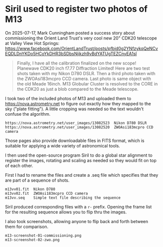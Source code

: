 # Siril used to register two photos of M13

On 2025-07-17, Mark Cunningham posted a success story about commissioning the
Orient Land Trust's very cool new 20" CDK20 telescope at Valley View Hot Springs:
 https://www.facebook.com/OrientLandTrust/posts/pfbid0g2YNfzykqQeNCvEQDLDnYKDo5HCoYkDHR3bSDbsNjikzh9vBdYATUgTEZCnyEA1sl

> Finally, I have all the calibration finalized on the new scope! Planewave CDK20 inch f7.77 Diffraction Limited! Here are two test shots taken with my Nikon D780 DSLR. Then a third photo taken with the ZWOAsi183mcpro CCD camera. Last photo is same object with the old Meade 16inch. M13 Globular Cluster is resolved to the CORE in the CDK20 as just a blob compared to the Meade telescope.

I took two of the included photos of M13 and uploaded them to https://nova.astrometry.net
to figure out exactly how they mapped to the sky ("plate fitting"). A little cropping
was needed so the text wouldn't confuse the algorithm.


```
https://nova.astrometry.net/user_images/13082523  Nikon D780 DSLR
https://nova.astrometry.net/user_images/13082520  ZWOAsi183mcpro CCD camera
```

Those pages also provide downloadable files in FITS format, which is suitable for applying
a wide variety of astronomical tools.

I then used the open-source program Siril to do a global star alignment to register the images,
rotating and scaling as needed so they would fit on top of each other.

First I had to rename the files and create a .seq file which specifies that they
are part of a sequence of shots.

```
m13vv01.fit  Nikon D780
m13vv02.fit  ZWOAsi183mcpro CCD camera
m13vv.seq    Simple text file describing the sequence
```

Siril produced corresponding files with a `r-` prefix.
Opening the frame list for the resulting sequence allows you to flip thru the images.

I also took screenshots, allowing anyone to flip back and forth between them for comparison.

```
m13-screenshot-01-commissioning.png
m13-screenshot-02-zwo.png
```
